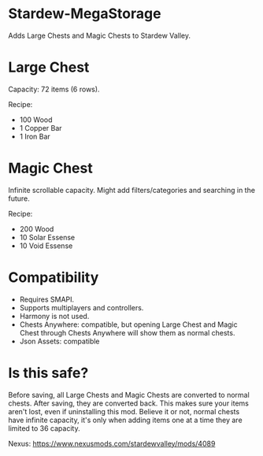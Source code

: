 # Stardew-MegaStorage

Adds Large Chests and Magic Chests to Stardew Valley.

# Large Chest
Capacity: 72 items (6 rows).

Recipe:
* 100 Wood
* 1 Copper Bar
* 1 Iron Bar
 
# Magic Chest
Infinite scrollable capacity. Might add filters/categories and searching in the future.

Recipe:
* 200 Wood
* 10 Solar Essense
* 10 Void Essense

# Compatibility
* Requires SMAPI.
* Supports multiplayers and controllers.
* Harmony is not used.
* Chests Anywhere: compatible, but opening Large Chest and Magic Chest through Chests Anywhere will show them as normal chests.
* Json Assets: compatible

# Is this safe?
Before saving, all Large Chests and Magic Chests are converted to normal chests. After saving, they are converted back. This makes sure your items aren't lost, even if uninstalling this mod. Believe it or not, normal chests have infinite capacity, it's only when adding items one at a time they are limited to 36 capacity.

Nexus: https://www.nexusmods.com/stardewvalley/mods/4089

